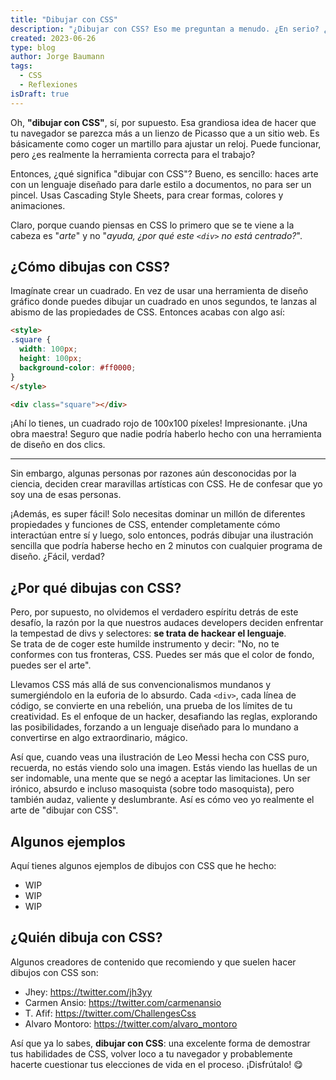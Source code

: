 ```yaml
---
title: "Dibujar con CSS"
description: "¿Dibujar con CSS? Eso me preguntan a menudo. ¿En serio? ¿Por qué? ¿Quién lo necesita? ¿Quién lo quiere? ¿Quién lo pidió? No lo sé, pero aquí tienes mi opinión desde mi perspectiva personal y profesional."
created: 2023-06-26
type: blog
author: Jorge Baumann
tags:
  - CSS
  - Reflexiones
isDraft: true
---
```


Oh, **"dibujar con CSS"**, sí, por supuesto. Esa grandiosa idea de hacer que tu navegador se parezca más a un lienzo de Picasso que a un sitio web. Es básicamente como coger un martillo para ajustar un reloj. Puede funcionar, pero ¿es realmente la herramienta correcta para el trabajo?

Entonces, ¿qué significa "dibujar con CSS"? Bueno, es sencillo: haces arte con un lenguaje diseñado para darle estilo a documentos, no para ser un pincel. Usas Cascading Style Sheets, para crear formas, colores y animaciones.

Claro, porque cuando piensas en CSS lo primero que se te viene a la cabeza es "_arte_" y no "_ayuda, ¿por qué este `<div>` no está centrado?_".

## ¿Cómo dibujas con CSS?
Imagínate crear un cuadrado. En vez de usar una herramienta de diseño gráfico donde puedes dibujar un cuadrado en unos segundos, te lanzas al abismo de las propiedades de CSS. Entonces acabas con algo así:

```html
<style>
.square {
  width: 100px;
  height: 100px;
  background-color: #ff0000;
}
</style>

<div class="square"></div>
```

¡Ahí lo tienes, un cuadrado rojo de 100x100 píxeles! Impresionante. ¡Una obra maestra! Seguro que nadie podría haberlo hecho con una herramienta de diseño en dos clics.

---

Sin embargo, algunas personas por razones aún desconocidas por la ciencia, deciden crear maravillas artísticas con CSS. He de confesar que yo soy una de esas personas.

¡Además, es super fácil! Solo necesitas dominar un millón de diferentes propiedades y funciones de CSS, entender completamente cómo interactúan entre sí y luego, solo entonces, podrás dibujar una ilustración sencilla que podría haberse hecho en 2 minutos con cualquier programa de diseño. ¿Fácil, verdad?

## ¿Por qué dibujas con CSS?
Pero, por supuesto, no olvidemos el verdadero espíritu detrás de este desafío, la razón por la que nuestros audaces developers deciden enfrentar la tempestad de divs y selectores: **se trata de hackear el lenguaje**.  
Se trata de de coger este humilde instrumento y decir: "No, no te conformes con tus fronteras, CSS. Puedes ser más que el color de fondo, puedes ser el arte".

Llevamos CSS más allá de sus convencionalismos mundanos y sumergiéndolo en la euforia de lo absurdo. Cada `<div>`, cada línea de código, se convierte en una rebelión, una prueba de los límites de tu creatividad. 
Es el enfoque de un hacker, desafiando las reglas, explorando las posibilidades, forzando a un lenguaje diseñado para lo mundano a convertirse en algo extraordinario, mágico.

Así que, cuando veas una ilustración de Leo Messi hecha con CSS puro, recuerda, no estás viendo solo una imagen.
Estás viendo las huellas de un ser indomable, una mente que se negó a aceptar las limitaciones. Un ser irónico, absurdo e incluso masoquista (sobre todo masoquista), pero también audaz, valiente y deslumbrante. Así es cómo veo yo realmente el arte de "dibujar con CSS".

## Algunos ejemplos
Aquí tienes algunos ejemplos de dibujos con CSS que he hecho:

- WIP
- WIP
- WIP

## ¿Quién dibuja con CSS?
Algunos creadores de contenido que recomiendo y que suelen hacer dibujos con CSS son:

- Jhey: https://twitter.com/jh3yy
- Carmen Ansio: https://twitter.com/carmenansio
- T. Afif: https://twitter.com/ChallengesCss
- Alvaro Montoro: https://twitter.com/alvaro_montoro

Así que ya lo sabes, **dibujar con CSS**: una excelente forma de demostrar tus habilidades de CSS, volver loco a tu navegador y probablemente hacerte cuestionar tus elecciones de vida en el proceso. ¡Disfrútalo! 😋
